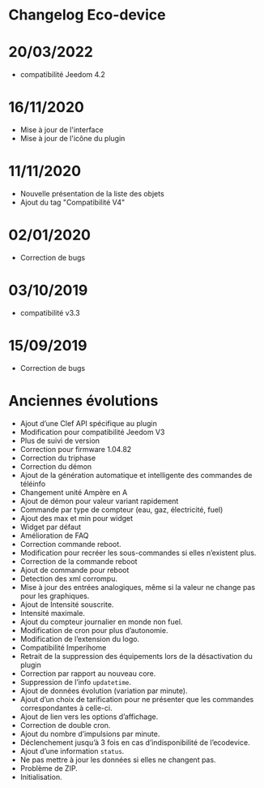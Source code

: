# Changelog Eco-device

# 20/03/2022

- compatibilité Jeedom 4.2

# 16/11/2020

- Mise à jour de l'interface
- Mise à jour de l'icône du plugin

# 11/11/2020

- Nouvelle présentation de la liste des objets
- Ajout du tag "Compatibilité V4"

# 02/01/2020

- Correction de bugs

# 03/10/2019

- compatibilité v3.3

# 15/09/2019

- Correction de bugs

# Anciennes évolutions

- Ajout d’une Clef API spécifique au plugin
- Modification pour compatibilité Jeedom V3
- Plus de suivi de version
- Correction pour firmware 1.04.82
- Correction du triphase
- Correction du démon
- Ajout de la génération automatique et intelligente des commandes de téléinfo
- Changement unité Ampère en A
- Ajout de démon pour valeur variant rapidement
- Commande par type de compteur (eau, gaz, électricité, fuel)
- Ajout des max et min pour widget
- Widget par défaut
- Amélioration de FAQ
- Correction commande reboot.
- Modification pour recréer les sous-commandes si elles n’existent plus.
- Correction de la commande reboot
- Ajout de commande pour reboot
- Detection des xml corrompu.
- Mise à jour des entrées analogiques, même si la valeur ne change pas pour les graphiques.
- Ajout de Intensité souscrite.
- Intensité maximale.
- Ajout du compteur journalier en monde non fuel.
- Modification de cron pour plus d’autonomie.
- Modification de l’extension du logo.
- Compatibilité Imperihome
- Retrait de la suppression des équipements lors de la désactivation du plugin
- Correction par rapport au nouveau core.
- Suppression de l’info `updatetime`.
- Ajout de données évolution (variation par minute).
- Ajout d’un choix de tarification pour ne présenter que les commandes correspondantes à celle-ci.
- Ajout de lien vers les options d’affichage.
- Correction de double cron.
- Ajout du nombre d’impulsions par minute.
- Déclenchement jusqu’à 3 fois en cas d’indisponibilité de l’ecodevice.
- Ajout d’une information `status`.
- Ne pas mettre à jour les données si elles ne changent pas.
- Problème de ZIP.
- Initialisation.
